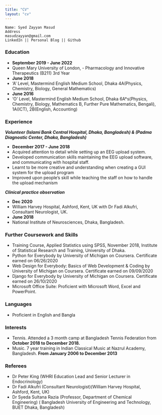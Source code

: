 ```yaml
---
title: "CV"
layout: "cv"
---
```


```
Name: Syed Zayyan Masud
Address
masudzayyan@gmail.com
LinkedIn || Personal Blog || Github
```
### Education

- **September 2019  - June 2022**
- Queen Mary University of London, - Pharmacology and Innovative Therapeutics (B211) 3rd Year
- **June 2018**
- ‘A’ Level, Mastermind English Medium School, Dhaka 4A(Physics, Chemistry, Biology, General Mathematics)
- **June 2016**
- ‘O’ Level, Mastermind English Medium School, Dhaka
6A*s(Physics, Chemistry, Biology, Mathematics B, Further Pure Mathematics, Bengali), 1A(ICT), 2B(English, Accounting)

### Experience

  ***Volunteer (Islami Bank Central Hospital, Dhaka, Bangladesh) & (Padma Diagnostic Center, Dhaka, Bangladesh)***
  - **December  2017 - June  2018**
  - Acquired attention to detail while setting up an EEG upload system.
  - Developed communication skills maintaining the EEG upload software, and communicating with hospital staff.
  - Learnt to be more creative and understanding when creating a GUI system for the upload program
  - Improved upon people’s skill while teaching the staff on how to handle the upload mechanism

  ***Clinical practice observation***
  - **Dec  2020**
  - William Harvey Hospital, Ashford, Kent, UK with Dr Fadi Alkufri, Consultant Neurologist, UK.
  - **June  2018**
  - National Institute of Neurosciences, Dhaka, Bangladesh.

### Further Coursework and Skills

- Training Course, Applied Statistics using SPSS, November 2018, Institute of Statistical Research and Training, University of Dhaka.
- Python for Everybody by University of Michigan on Coursera. Certificate earned on 06/26/2020
- Web Design for Everybody: Basics of Web Development & Coding by University of Michigan on Coursera. Certificate earned on 09/09/2020
- Django for Everybody by University of Michigan on Coursera. Certificate earned on 26/10/2020
- Microsoft Office Suite: Proficient with Microsoft Word, Excel and PowerPoint.

### Languages
- Proficient in English and Bangla

### Interests
- Tennis. Attended a 3 month camp at Bangladesh Tennis Federation from **October 2018 to December 2018.**
- Music. 7 year training in Indian Classical Music at Nazrul Academy, Bangladesh. **From January 2006 to December 2013**

### Referees
- Dr Peter King (WHRI Education Lead and Senior Lecturer in Endocrinology)
- Dr Fadi Alkufri (Consultant Neurologist)(William Harvey Hospital, Ashford, Kent, UK)
- Dr Syeda Sultana Razia (Professor, Department of Chemical Engineering) ( Bangladesh University of Engineering and Technology,  BUET Dhaka, Bangladesh)


